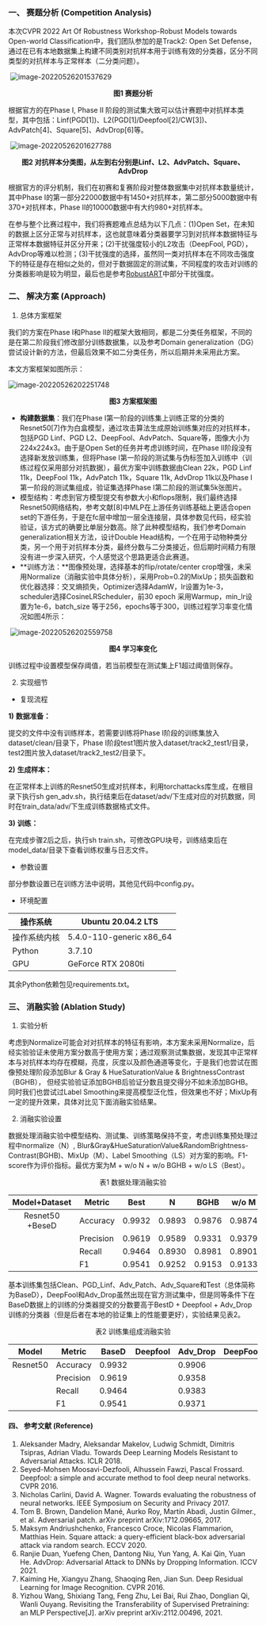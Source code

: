 ### **一、**    **赛题分析** (Competition Analysis)

本次CVPR 2022 Art Of Robustness Workshop-Robust Models towards Open-world Classification中，我们团队参加的是Track2: Open Set Defense，通过在已有本地数据集上构建不同类别对抗样本用于训练有效的分类器，区分不同类型的对抗样本与正常样本（二分类问题）。

​                               ![image-20220526201537629](./img/image-20220526201537629.png)

<center><b>图1 赛题分析</b></center>

根据官方的在Phase I, Phase II 阶段的测试集大致可以估计赛题中对抗样本类型，其中包括：Linf(PGD[1])、L2(PGD[1]/Deepfool[2]/CW[3])、AdvPatch[4]、Square[5]、AdvDrop[6]等。

​         ![image-20220526201627788](./img/image-20220526201627788.png)

<center><b>图2 对抗样本分类图，从左到右分别是Linf、L2、AdvPatch、Square、AdvDrop</b></center>

根据官方的评分机制，我们在初赛和复赛阶段对整体数据集中对抗样本数量统计，其中Phase I的第一部分22000数据中有1450+对抗样本，第二部分5000数据中有370+对抗样本，Phase II的10000数据中有大约980+对抗样本。

在参与整个比赛过程中，我们将赛题难点总结为以下几点：(1)Open Set，在未知的数据上区分正常与对抗样本，这也就意味着分类器要学习到对抗样本数据特征与正常样本数据特征并区分开来；(2)干扰强度较小的L2攻击（DeepFool, PGD），AdvDrop等难以检测；(3)干扰强度的选择，虽然同一类对抗样本在不同攻击强度下的特征是存在相似之处的，但对于数据固定的测试集，不同程度的攻击对训练的分类器影响是较为明显，最后也是参考[RobustART](http://robust.art/)中部分干扰强度。

### **二、**     **解决方案** (Approach)

1. 总体方案框架

我们的方案在Phase I和Phase II的框架大致相同，都是二分类任务框架，不同的是在第二阶段我们修改部分训练数据集，以及参考Domain generalization（DG）尝试设计新的方法，但最后效果不如二分类任务，所以后期并未采用此方案。

本文方案框架如图所示：

![image-20220526202251748](./img/image-20220526202251748.png)

 

<center><b>图3 方案框架图</b></center>

- **构建数据集**：我们在Phase I第一阶段的训练集上训练正常的分类的Resnet50[7]作为白盒模型，通过攻击算法生成原始训练集对应的对抗样本，包括PGD Linf、PGD L2、DeepFool、AdvPatch、Square等，图像大小为224x224x3。由于是Open Set的任务并考虑训练时间，在Phase II阶段没有选择新发放训练集，但将Phase I第一阶段的测试集与伪标签加入训练中（训练过程仅采用部分对抗数据），最优方案中训练数据由Clean 22k，PGD Linf 11k，DeepFool 11k，AdvPatch 11k，Square 11k, AdvDrop 11k以及Phase I第一阶段的测试集组成，验证集选择Phase I第二阶段的测试集5k张图片。
- 模型结构：考虑到官方模型提交有参数大小和flops限制，我们最终选择Resnet50网络结构，参考文献[8]中MLP在上游任务训练基础上更适合open set的下游任务，于是在fc层中增加一层全连接层，具体参数见代码，经实验验证，该方式的确要比单层分数高。除了此种模型结构，我们参考Domain generalization相关方法，设计Double Head结构，一个在用于动物种类分类，另一个用于对抗样本分类，最终分数与二分类接近，但后期时间精力有限没有进一步深入研究，个人感觉这个思路更适合此赛道。
- **训练方法：**图像预处理，选择基本的flip/rotate/center crop增强，未采用Normalize（消融实验中具体分析），采用Prob=0.2的MixUp；损失函数和优化器选择：交叉熵损失，Optimizer选择AdamW，lr设置为1e-3，scheduler选择CosineLRScheduler，前30 epoch 采用Warmup，min_lr设置为1e-6，batch_size 等于256，epochs等于300，训练过程学习率变化情况如图4所示：

​                                                          ![image-20220526202559758](./img/image-20220526202559758.png)

<center><b>图4 学习率变化</b></center>

训练过程中设置模型保存阈值，若当前模型在测试集上F1超过阈值则保存。

2. 实现细节

- 复现流程

**1)**  **数据准备：**

提交的文件中没有训练样本，若需要训练将Phase I阶段的训练集放入dataset/clean/目录下，Phase I阶段test1图片放入dataset/track2_test1/目录，test2图片放入dataset/track2_test2/目录下。

**2)**  **生成样本：**

在正常样本上训练的Resnet50生成对抗样本，利用torchattacks库生成，在根目录下执行sh gen_adv.sh，执行结束后在dataset/adv/下生成对应的对抗数据，同时在train_data/adv/下生成训练数据格式文件。

**3)**  **训练：**

在完成步骤2后之后，执行sh train.sh，可修改GPU块号，训练结束后在model_data/目录下查看训练权重与日志文件。

- 参数设置

部分参数设置已在训练方法中说明，其他见代码中config.py。

- 环境配置

| 操作系统     | Ubuntu 20.04.2 LTS       |
| ------------ | ------------------------ |
| 操作系统内核 | 5.4.0-110-generic x86_64 |
| Python       | 3.7.10                   |
| GPU          | GeForce RTX 2080ti       |

其余Python依赖包见requirements.txt。

### **三、**    **消融实验** (Ablation Study)

1. 实验分析

考虑到Normalize可能会对对抗样本的特征有影响，本方案未采用Normalize，后经实验验证未使用方案分数高于使用方案；通过观察测试集数据，发现其中正常样本与对抗样本均存在模糊，亮度，灰度以及颜色通道等变化，于是我们也尝试在图像预处理阶段添加Blur & Gray & HueSaturationValue & BrightnessContrast（BGHB）， 但经实验验证添加BGHB后验证分数且提交得分不如未添加BGHB。同时我们也尝试过Label Smoothing来提高模型泛化性，但效果也不好；MixUp有一定的提升效果，具体对比见下面消融实验结果。

2. 消融实验设置

数据处理消融实验中模型结构、测试集、训练策略保持不变，考虑训练集预处理过程中normalize（N）, Blur&Gray&HueSaturationValue&RandomBrightness-Contrast(BGHB)、MixUp（M）、Label Smoothing（LS）对方案的影响。F1-score作为评价指标。最优方案为M + w/o N + w/o BGHB + w/o LS（Best）。

<center>表1 数据处理消融实验</center>

|  Model+Dataset  | Metric    | Best   | N      | BGHB   | w/o M  |   LS   |
| :-------------: | --------- | ------ | ------ | ------ | ------ | :----: |
| Resnet50 +BeseD | Accuracy  | 0.9932 | 0.9893 | 0.9876 | 0.9874 | 0.9858 |
|                 | Precision | 0.9619 | 0.9589 | 0.9331 | 0.9379 | 0.9364 |
|                 | Recall    | 0.9464 | 0.8930 | 0.8981 | 0.8901 | 0.8686 |
|                 | F1        | 0.9541 | 0.9252 | 0.9153 | 0.9133 | 0.9013 |

基本训练集包括Clean、PGD_Linf、Adv_Patch、Adv_Square和Test（总体简称为BaseD），DeepFool和Adv_Drop虽然出现在官方测试集中，但是同等条件下在BaseD数据上的训练的分类器提交的分数要高于BestD + Deepfool + Adv_Drop训练的分类器（但是后者在本地的验证集上的性能要更好），实验结果见表2。

<center>表2 训练集组成消融实验</center>

| Model    | Metric    | BaseD  | Deepfool | Adv_Drop | DeepFool+Adv_Drop |
| -------- | --------- | ------ | -------- | -------- | ----------------- |
| Resnet50 | Accuracy  | 0.9932 |          | 0.9906   |                   |
|          | Precision | 0.9619 |          | 0.9358   |                   |
|          | Recall    | 0.9464 |          | 0.9383   |                   |
|          | F1        | 0.9541 |          | 0.9371   |                   |

#### **四、**    **参考文献** **(**Reference**)**

1.  Aleksander Madry, Aleksandar Makelov, Ludwig Schmidt, Dimitris Tsipras, Adrian Vladu. Towards Deep Learning Models Resistant to Adversarial Attacks. ICLR 2018. 
2.  Seyed-Mohsen Moosavi-Dezfooli, Alhussein Fawzi, Pascal Frossard. Deepfool: a simple and accurate method to fool deep neural networks. CVPR 2016.
3.  Nicholas Carlini, David A. Wagner. Towards evaluating the robustness of neural networks. IEEE Symposium on Security and Privacy 2017.
4. Tom B. Brown, Dandelion Mané, Aurko Roy, Martín Abadi, Justin Gilmer., et al. Adversarial patch. arXiv preprint arXiv:1712.09665, 2017.
5.  Maksym Andriushchenko, Francesco Croce, Nicolas Flammarion, Matthias Hein. Square attack: a query-efficient black-box adversarial attack via random search. ECCV 2020.
6. Ranjie Duan, Yuefeng Chen, Dantong Niu, Yun Yang, A. Kai Qin, Yuan He. AdvDrop: Adversarial Attack to DNNs by Dropping Information. ICCV 2021.
7. Kaiming He, Xiangyu Zhang, Shaoqing Ren, Jian Sun. Deep Residual Learning for Image Recognition. CVPR 2016.
8.  Yizhou Wang, Shixiang Tang, Feng Zhu, Lei Bai, Rui Zhao, Donglian Qi, Wanli Ouyang. Revisiting the Transferability of Supervised Pretraining: an MLP Perspective[J]. arXiv preprint arXiv:2112.00496, 2021.
